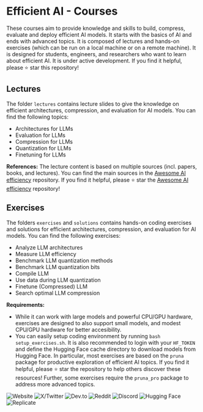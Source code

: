 # Efficient AI - Courses

These courses aim to provide knowledge and skills to build, compress, evaluate and deploy efficient AI models. It starts with the basics of AI and ends with advanced topics. It is composed of lectures and hands-on exercises (which can be run on a local machine or on a remote machine). It is designed for students, engineers, and researchers who want to learn about efficient AI. It is under active development. If you find it helpful, please ⭐ star this repository!

## Lectures
The folder `lectures` contains lecture slides to give the knowledge on efficient architectures, compression, and evaluation for AI models. You can find the following topics:
- Architectures for LLMs
- Evaluation for LLMs
- Compression for LLMs
- Quantization for LLMs
- Finetuning for LLMs

**References:** The lecture content is based on multiple sources (incl. papers, books, and lectures). You can find the main sources in the [Awesome AI efficiency](https://github.com/PrunaAI/awesome-ai-efficiency) repository. If you find it helpful, please ⭐ star the [Awesome AI efficiency](https://github.com/PrunaAI/awesome-ai-efficiency) repository!

## Exercises
The folders `exercises` and `solutions` contains hands-on coding exercises and solutions for efficient architectures, compression, and evaluation for AI models. You can find the following exercises:
- Analyze LLM architectures
- Measure LLM efficiency
- Benchmark LLM quantization methods
- Benchmark LLM quantization bits
- Compile LLM
- Use data during LLM quantization
- Finetune (Compressed) LLM
- Search optimal LLM compression

**Requirements:** 
- While it can work with large models and powerful CPU/GPU hardware, exercises are designed to also support small models, and modest CPU/GPU hardware for better accesibility.
- You can easily setup coding environment by running `bash setup_exercises.sh`. It is also recommended to login with your `HF_TOKEN` and define the Hugging Face cache directory to download models from Hugging Face. In particular, most exercises are based on the `pruna` package for productive exploration of efficient AI topics. If you find it helpful, please ⭐ star the repository to help others discover these resources! Further, some exercises require the `pruna_pro` package to address more advanced topics.

![Website](https://img.shields.io/badge/Pruna.ai-purple?style=flat-square)
![X/Twitter](https://img.shields.io/twitter/url?url=https%3A%2F%2Fx.com%2FPrunaAI)
![Dev.to](https://img.shields.io/badge/dev-to-black?style=flat-square)
![Reddit](https://img.shields.io/badge/Follow-r%2FPrunaAI-orange?style=social)
![Discord](https://img.shields.io/badge/Discord-join_us-purple?style=flat-square)
![Hugging Face](https://img.shields.io/badge/Huggingface-models-yellow?style=flat-square)
![Replicate](https://img.shields.io/badge/replicate-black?style=flat-square)
